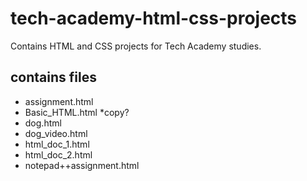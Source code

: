 # tech-academy-html-css-projects
Contains HTML and CSS projects for Tech Academy studies.
## contains files
* assignment.html
* Basic_HTML.html
  *copy?
* dog.html
* dog_video.html
* html_doc_1.html
* html_doc_2.html
* notepad++assignment.html
